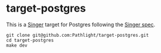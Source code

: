 # target-postgres

This is a [Singer](https://singer.io) target for Postgres
following the [Singer spec](https://github.com/singer-io/getting-started/blob/master/SPEC.md).

```
git clone git@github.com:Pathlight/target-postgres.git
cd target-postgres
make dev
```
